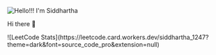 ![Hello!!! I'm Siddhartha](https://user-images.githubusercontent.com/96170086/190115923-79e9b95b-9737-4753-a98f-f9c981556b87.png)





Hi there 👋

<!--
**sid-siddhartha/sid-siddhartha** is a ✨ _special_ ✨ repository because its `README.md` (this file) appears on your GitHub profile. ** --!>

![LeetCode Stats](https://leetcode.card.workers.dev/siddhartha_1247?theme=dark&font=source_code_pro&extension=null)



